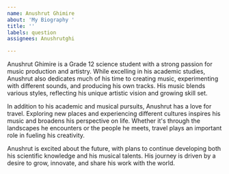 ```yaml
---
name: Anushrut Ghimire
about: 'My Biography '
title: ''
labels: question
assignees: Anushrutghi

---
```


Anushrut Ghimire is a Grade 12 science student with a strong passion for music production and artistry. While excelling in his academic studies, Anushrut also dedicates much of his time to creating music, experimenting with different sounds, and producing his own tracks. His music blends various styles, reflecting his unique artistic vision and growing skill set.

In addition to his academic and musical pursuits, Anushrut has a love for travel. Exploring new places and experiencing different cultures inspires his music and broadens his perspective on life. Whether it's through the landscapes he encounters or the people he meets, travel plays an important role in fueling his creativity.

Anushrut is excited about the future, with plans to continue developing both his scientific knowledge and his musical talents. His journey is driven by a desire to grow, innovate, and share his work with the world.

